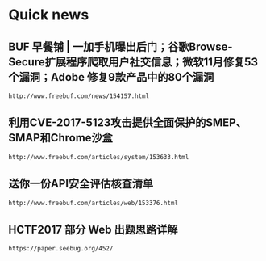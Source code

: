 # Quick news

## BUF 早餐铺 | 一加手机曝出后门；谷歌Browse-Secure扩展程序爬取用户社交信息；微软11月修复53个漏洞；Adobe 修复9款产品中的80个漏洞

    http://www.freebuf.com/news/154157.html

## 利用CVE-2017-5123攻击提供全面保护的SMEP、SMAP和Chrome沙盒

    http://www.freebuf.com/articles/system/153633.html

## 送你一份API安全评估核查清单

    http://www.freebuf.com/articles/web/153376.html

## HCTF2017 部分 Web 出题思路详解

    https://paper.seebug.org/452/

